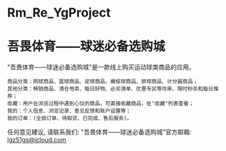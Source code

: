 # Rm_Re_YgProject
# 吾畏体育——球迷必备选购城

  "吾畏体育——球迷必备选购城"是一款线上购买运动球类商品的应用。

    商品分类：网球商品、篮球商品、足球商品、橄榄球商品、排球商品、计分器商品；
    其他分类：畅销商品、清仓甩卖、每日好物、必买清单、优惠专区等你来、限时秒杀和每日推荐；
    收藏：用户在浏览过程中遇到心仪的商品，可直接收藏商品，在"收藏"列表查看；
    我的：个人信息、浏览记录、意见反馈和账户设置等；
    我的订单：(全部订单、待取货、已完成、售后服务)。

  任何意见建议, 请联系我们: 
  "吾畏体育——球迷必备选购城"官方邮箱: lgz51gs@icloud.com
